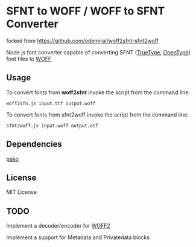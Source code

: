 SFNT to WOFF / WOFF to SFNT Converter
====================
forked from https://github.com/odemiral/woff2sfnt-sfnt2woff

Node.js font converter capable of converting SFNT ([TrueType](https://en.wikipedia.org/wiki/TrueType), [OpenType](https://en.wikipedia.org/wiki/OpenType)) font files to [WOFF](https://en.wikipedia.org/wiki/Web_Open_Font_Format)


Usage
----------
To convert fonts from **woff2sfnt** invoke the script from the command line:

    woff2sfn.js input.ttf output.woff

To convert fonts from sfnt2woff invoke the script from the command line:

    sfnt2woff.js input.woff output.otf


Dependencies
------------
[pako](https://github.com/nodeca/pako)

License
-----------------
MIT License

TODO
--------
Implement a decoder/encoder for [WOFF2](http://www.w3.org/TR/WOFF2/)

Implement a support for Metadata and Privatedata blocks
